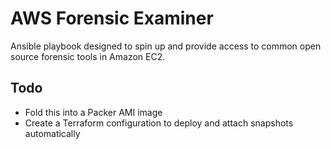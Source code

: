# AWS Forensic Examiner
Ansible playbook designed to spin up and provide access to common open source forensic tools in Amazon EC2.

## Todo

- Fold this into a Packer AMI image
- Create a Terraform configuration to deploy and attach snapshots automatically